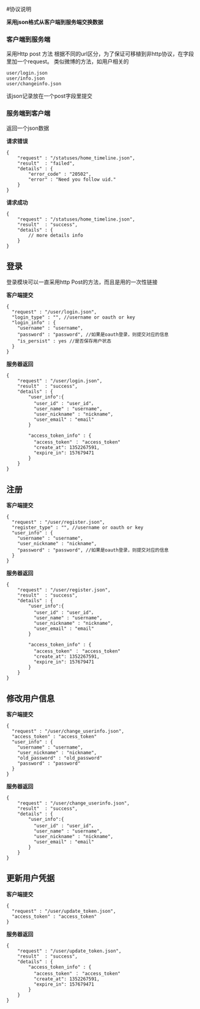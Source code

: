 #协议说明

  **采用json格式从客户端到服务端交换数据**

### 客户端到服务端

  采用Http post 方法
  根据不同的url区分，为了保证可移植到非http协议，在字段里加一个request。
  类似微博的方法，如用户相关的

    user/login.json
    user/info.json
    user/changeinfo.json

  该json记录放在一个post字段里提交

### 服务端到客户端

  返回一个json数据

  **请求错误**

    {
        "request" : "/statuses/home_timeline.json",
        "result"  : "failed",
        "details" : {
            "error_code" : "20502",
            "error" : "Need you follow uid."
        } 
    }

  **请求成功**

    {
        "request" : "/statuses/home_timeline.json",
        "result"  : "success",
        "details" : {
            // more details info 
        } 
    }

## 登录
  
  登录模块可以一直采用http Post的方法，而且是用的一次性链接

  **客户端提交**

    {
      "request" : "/user/login.json",
      "login_type" : "", //username or oauth or key
      "login_info" : {
        "username" : "username",
        "password" : "password", //如果是oauth登录，则提交对应的信息
        "is_persist" : yes //是否保存用户状态
      }
    }

  **服务器返回**

    {
        "request" : "/user/login.json",
        "result"  : "success",
        "details" : {
            "user_info":{
              "user_id" : "user_id"，
              "user_name" : "username",
              "user_nickname" : "nickname",
              "user_email" : "email"
            }
            
            "access_token_info" : {
              "access_token" ： "access_token"
              "create_at": 1352267591,
              "expire_in": 157679471
            }
        } 
    }

## 注册
  
  **客户端提交**

    {
      "request" : "/user/register.json",
      "register_type" : "", //username or oauth or key
      "user_info" : {
        "username" : "username",
        "user_nickname" : "nickname",
        "password" : "password", //如果是oauth登录，则提交对应的信息
      }
    }

  **服务器返回**

    {
        "request" : "/user/register.json",
        "result"  : "success",
        "details" : {
            "user_info":{
              "user_id" : "user_id"，
              "user_name" : "username",
              "user_nickname" : "nickname",
              "user_email" : "email"
            }
            
            "access_token_info" : {
              "access_token" ： "access_token"
              "create_at": 1352267591,
              "expire_in": 157679471
            }
        } 
    }

## 修改用户信息
  
  **客户端提交**

    {
      "request" : "/user/change_userinfo.json",
      "access_token" : "access_token"
      "user_info" : {
        "username" : "username",
        "user_nickname" : "nickname",
        "old_password" : "old_password"
        "password" : "password"
      }
    }

  **服务器返回**

    {
        "request" : "/user/change_userinfo.json",
        "result"  : "success",
        "details" : {
            "user_info":{
              "user_id" : "user_id"，
              "user_name" : "username",
              "user_nickname" : "nickname",
              "user_email" : "email"
            }
        } 
    }

## 更新用户凭据

  **客户端提交**

    {
      "request" : "/user/update_token.json",
      "access_token" : "access_token"
    }

  **服务器返回**

    {
        "request" : "/user/update_token.json",
        "result"  : "success",
        "details" : {
            "access_token_info" : {
              "access_token" ： "access_token"
              "create_at": 1352267591,
              "expire_in": 157679471
            }
        } 
    }